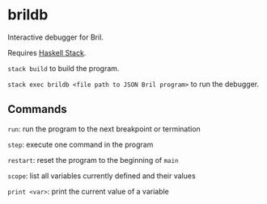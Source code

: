 # brildb

Interactive debugger for Bril.

Requires [Haskell Stack][stack].

`stack build` to build the program.

`stack exec brildb <file path to JSON Bril program>` to run the debugger.

## Commands

`run`: run the program to the next breakpoint or termination

`step`: execute one command in the program

`restart`: reset the program to the beginning of `main`

`scope`: list all variables currently defined and their values

`print <var>`: print the current value of a variable


[stack]: https://docs.haskellstack.org/en/stable/install_and_upgrade/
